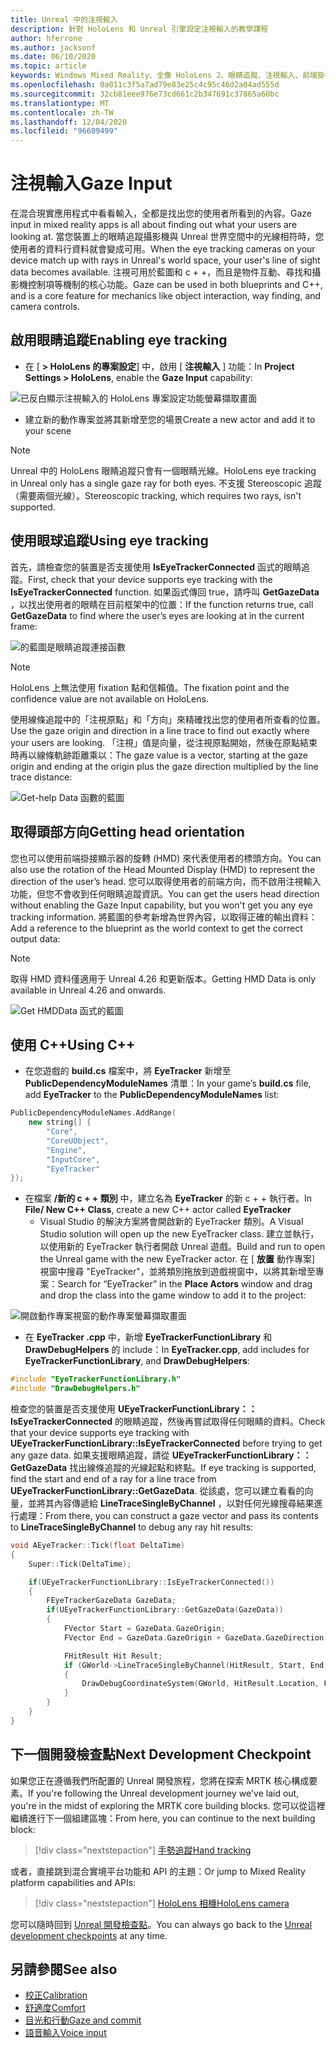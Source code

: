 ```yaml
---
title: Unreal 中的注視輸入
description: 針對 HoloLens 和 Unreal 引擎設定注視輸入的教學課程
author: hferrone
ms.author: jacksonf
ms.date: 06/10/2020
ms.topic: article
keywords: Windows Mixed Reality、全像 HoloLens 2、眼睛追蹤、注視輸入、前端掛接顯示器、Unreal 引擎、混合現實耳機、windows Mixed reality 耳機、虛擬實境耳機
ms.openlocfilehash: 0a011c3f5a7ad79e83e25c4c95c46d2a04ad555d
ms.sourcegitcommit: 32cb81eee976e73cd661c2b347691c37865a60bc
ms.translationtype: MT
ms.contentlocale: zh-TW
ms.lasthandoff: 12/04/2020
ms.locfileid: "96609499"
---
```

# <a name="gaze-input"></a><span data-ttu-id="2ab95-104">注視輸入</span><span class="sxs-lookup"><span data-stu-id="2ab95-104">Gaze Input</span></span>

<span data-ttu-id="2ab95-105">在混合現實應用程式中看看輸入，全都是找出您的使用者所看到的內容。</span><span class="sxs-lookup"><span data-stu-id="2ab95-105">Gaze input in mixed reality apps is all about finding out what your users are looking at.</span></span> <span data-ttu-id="2ab95-106">當您裝置上的眼睛追蹤攝影機與 Unreal 世界空間中的光線相符時，您使用者的資料行資料就會變成可用。</span><span class="sxs-lookup"><span data-stu-id="2ab95-106">When the eye tracking cameras on your device match up with rays in Unreal's world space, your user's line of sight data becomes available.</span></span> <span data-ttu-id="2ab95-107">注視可用於藍圖和 c + +，而且是物件互動、尋找和攝影機控制項等機制的核心功能。</span><span class="sxs-lookup"><span data-stu-id="2ab95-107">Gaze can be used in both blueprints and C++, and is a core feature for mechanics like object interaction, way finding, and camera controls.</span></span>

## <a name="enabling-eye-tracking"></a><span data-ttu-id="2ab95-108">啟用眼睛追蹤</span><span class="sxs-lookup"><span data-stu-id="2ab95-108">Enabling eye tracking</span></span>

- <span data-ttu-id="2ab95-109">在 [ **> HoloLens 的專案設定**] 中，啟用 [ **注視輸入** ] 功能：</span><span class="sxs-lookup"><span data-stu-id="2ab95-109">In **Project Settings > HoloLens**, enable the **Gaze Input** capability:</span></span>

![已反白顯示注視輸入的 HoloLens 專案設定功能螢幕擷取畫面](images/unreal-gaze-img-01.png)

- <span data-ttu-id="2ab95-111">建立新的動作專案並將其新增至您的場景</span><span class="sxs-lookup"><span data-stu-id="2ab95-111">Create a new actor and add it to your scene</span></span>

> [!NOTE]
> <span data-ttu-id="2ab95-112">Unreal 中的 HoloLens 眼睛追蹤只會有一個眼睛光線。</span><span class="sxs-lookup"><span data-stu-id="2ab95-112">HoloLens eye tracking in Unreal only has a single gaze ray for both eyes.</span></span> <span data-ttu-id="2ab95-113">不支援 Stereoscopic 追蹤（需要兩個光線）。</span><span class="sxs-lookup"><span data-stu-id="2ab95-113">Stereoscopic tracking, which requires two rays, isn't supported.</span></span>

## <a name="using-eye-tracking"></a><span data-ttu-id="2ab95-114">使用眼球追蹤</span><span class="sxs-lookup"><span data-stu-id="2ab95-114">Using eye tracking</span></span>

<span data-ttu-id="2ab95-115">首先，請檢查您的裝置是否支援使用 **IsEyeTrackerConnected** 函式的眼睛追蹤。</span><span class="sxs-lookup"><span data-stu-id="2ab95-115">First, check that your device supports eye tracking with the **IsEyeTrackerConnected** function.</span></span>  <span data-ttu-id="2ab95-116">如果函式傳回 true，請呼叫 **GetGazeData** ，以找出使用者的眼睛在目前框架中的位置：</span><span class="sxs-lookup"><span data-stu-id="2ab95-116">If the function returns true, call **GetGazeData** to find where the user’s eyes are looking at in the current frame:</span></span>

![的藍圖是眼睛追蹤連接函數](images/unreal-gaze-img-02.png)

> [!NOTE]
> <span data-ttu-id="2ab95-118">HoloLens 上無法使用 fixation 點和信賴值。</span><span class="sxs-lookup"><span data-stu-id="2ab95-118">The fixation point and the confidence value are not available on HoloLens.</span></span>

<span data-ttu-id="2ab95-119">使用線條追蹤中的「注視原點」和「方向」來精確找出您的使用者所查看的位置。</span><span class="sxs-lookup"><span data-stu-id="2ab95-119">Use the gaze origin and direction in a line trace to find out exactly where your users are looking.</span></span>  <span data-ttu-id="2ab95-120">「注視」值是向量，從注視原點開始，然後在原點結束時再以線條軌跡距離乘以：</span><span class="sxs-lookup"><span data-stu-id="2ab95-120">The gaze value is a vector, starting at the gaze origin and ending at the origin plus the gaze direction multiplied by the line trace distance:</span></span>

![Get-help Data 函數的藍圖](images/unreal-gaze-img-03.png)

## <a name="getting-head-orientation"></a><span data-ttu-id="2ab95-122">取得頭部方向</span><span class="sxs-lookup"><span data-stu-id="2ab95-122">Getting head orientation</span></span>

<span data-ttu-id="2ab95-123">您也可以使用前端掛接顯示器的旋轉 (HMD) 來代表使用者的標頭方向。</span><span class="sxs-lookup"><span data-stu-id="2ab95-123">You can also use the rotation of the Head Mounted Display (HMD) to represent the direction of the user’s head.</span></span> <span data-ttu-id="2ab95-124">您可以取得使用者的前端方向，而不啟用注視輸入功能，但您不會收到任何眼睛追蹤資訊。</span><span class="sxs-lookup"><span data-stu-id="2ab95-124">You can get the users head direction without enabling the Gaze Input capability, but you won't get you any eye tracking information.</span></span>  <span data-ttu-id="2ab95-125">將藍圖的參考新增為世界內容，以取得正確的輸出資料：</span><span class="sxs-lookup"><span data-stu-id="2ab95-125">Add a reference to the blueprint as the world context to get the correct output data:</span></span>

> [!NOTE]
> <span data-ttu-id="2ab95-126">取得 HMD 資料僅適用于 Unreal 4.26 和更新版本。</span><span class="sxs-lookup"><span data-stu-id="2ab95-126">Getting HMD Data is only available in Unreal 4.26 and onwards.</span></span>

![Get HMDData 函式的藍圖](images/unreal-gaze-img-04.png)

## <a name="using-c"></a><span data-ttu-id="2ab95-128">使用 C++</span><span class="sxs-lookup"><span data-stu-id="2ab95-128">Using C++</span></span>

- <span data-ttu-id="2ab95-129">在您遊戲的 **build.cs** 檔案中，將 **EyeTracker** 新增至 **PublicDependencyModuleNames** 清單：</span><span class="sxs-lookup"><span data-stu-id="2ab95-129">In your game’s **build.cs** file, add **EyeTracker** to the **PublicDependencyModuleNames** list:</span></span>

```cpp
PublicDependencyModuleNames.AddRange(
    new string[] {
        "Core",
        "CoreUObject",
        "Engine",
        "InputCore",
        "EyeTracker"
});
```

- <span data-ttu-id="2ab95-130">在檔案 **/新的 c + + 類別** 中，建立名為 **EyeTracker** 的新 c + + 執行者。</span><span class="sxs-lookup"><span data-stu-id="2ab95-130">In **File/ New C++ Class**, create a new C++ actor called **EyeTracker**</span></span>
    - <span data-ttu-id="2ab95-131">Visual Studio 的解決方案將會開啟新的 EyeTracker 類別。</span><span class="sxs-lookup"><span data-stu-id="2ab95-131">A Visual Studio solution will open up the new EyeTracker class.</span></span> <span data-ttu-id="2ab95-132">建立並執行，以使用新的 EyeTracker 執行者開啟 Unreal 遊戲。</span><span class="sxs-lookup"><span data-stu-id="2ab95-132">Build and run to open the Unreal game with the new EyeTracker actor.</span></span>  <span data-ttu-id="2ab95-133">在 [ **放置** 動作專案] 視窗中搜尋 "EyeTracker"，並將類別拖放到遊戲視窗中，以將其新增至專案：</span><span class="sxs-lookup"><span data-stu-id="2ab95-133">Search for “EyeTracker” in the **Place Actors** window and drag and drop the class into the game window to add it to the project:</span></span>

![開啟動作專案視窗的動作專案螢幕擷取畫面](images/unreal-gaze-img-06.png)

- <span data-ttu-id="2ab95-135">在 **EyeTracker .cpp** 中，新增 **EyeTrackerFunctionLibrary** 和 **DrawDebugHelpers** 的 include：</span><span class="sxs-lookup"><span data-stu-id="2ab95-135">In **EyeTracker.cpp**, add includes for **EyeTrackerFunctionLibrary**, and **DrawDebugHelpers**:</span></span>

```cpp
#include "EyeTrackerFunctionLibrary.h"
#include "DrawDebugHelpers.h"
```

<span data-ttu-id="2ab95-136">檢查您的裝置是否支援使用 **UEyeTrackerFunctionLibrary：： IsEyeTrackerConnected** 的眼睛追蹤，然後再嘗試取得任何眼睛的資料。</span><span class="sxs-lookup"><span data-stu-id="2ab95-136">Check that your device supports eye tracking with **UEyeTrackerFunctionLibrary::IsEyeTrackerConnected** before trying to get any gaze data.</span></span>  <span data-ttu-id="2ab95-137">如果支援眼睛追蹤，請從 **UEyeTrackerFunctionLibrary：： GetGazeData** 找出線條追蹤的光線起點和終點。</span><span class="sxs-lookup"><span data-stu-id="2ab95-137">If eye tracking is supported, find the start and end of a ray for a line trace from **UEyeTrackerFunctionLibrary::GetGazeData**.</span></span> <span data-ttu-id="2ab95-138">從該處，您可以建立看看的向量，並將其內容傳遞給 **LineTraceSingleByChannel** ，以對任何光線搜尋結果進行處理：</span><span class="sxs-lookup"><span data-stu-id="2ab95-138">From there, you can construct a gaze vector and pass its contents to **LineTraceSingleByChannel** to debug any ray hit results:</span></span>

```cpp
void AEyeTracker::Tick(float DeltaTime)
{
    Super::Tick(DeltaTime);

    if(UEyeTrackerFunctionLibrary::IsEyeTrackerConnected())
    {
        FEyeTrackerGazeData GazeData;
        if(UEyeTrackerFunctionLibrary::GetGazeData(GazeData))
        {
            FVector Start = GazeData.GazeOrigin;
            FVector End = GazeData.GazeOrigin + GazeData.GazeDirection * 100;

            FHitResult Hit Result;
            if (GWorld->LineTraceSingleByChannel(HitResult, Start, End, ECollisionChannel::ECC_Visiblity))
            {
                DrawDebugCoordinateSystem(GWorld, HitResult.Location, FQuat::Identity.Rotator(), 10);
            }
        }
    }
}
```

## <a name="next-development-checkpoint"></a><span data-ttu-id="2ab95-139">下一個開發檢查點</span><span class="sxs-lookup"><span data-stu-id="2ab95-139">Next Development Checkpoint</span></span>

<span data-ttu-id="2ab95-140">如果您正在遵循我們所配置的 Unreal 開發旅程，您將在探索 MRTK 核心構成要素。</span><span class="sxs-lookup"><span data-stu-id="2ab95-140">If you're following the Unreal development journey we've laid out, you're in the midst of exploring the MRTK core building blocks.</span></span> <span data-ttu-id="2ab95-141">您可以從這裡繼續進行下一個組建區塊：</span><span class="sxs-lookup"><span data-stu-id="2ab95-141">From here, you can continue to the next building block:</span></span>

> [!div class="nextstepaction"]
> [<span data-ttu-id="2ab95-142">手勢追蹤</span><span class="sxs-lookup"><span data-stu-id="2ab95-142">Hand tracking</span></span>](unreal-hand-tracking.md)

<span data-ttu-id="2ab95-143">或者，直接跳到混合實境平台功能和 API 的主題：</span><span class="sxs-lookup"><span data-stu-id="2ab95-143">Or jump to Mixed Reality platform capabilities and APIs:</span></span>

> [!div class="nextstepaction"]
> [<span data-ttu-id="2ab95-144">HoloLens 相機</span><span class="sxs-lookup"><span data-stu-id="2ab95-144">HoloLens camera</span></span>](unreal-hololens-camera.md)

<span data-ttu-id="2ab95-145">您可以隨時回到 [Unreal 開發檢查點](unreal-development-overview.md#2-core-building-blocks)。</span><span class="sxs-lookup"><span data-stu-id="2ab95-145">You can always go back to the [Unreal development checkpoints](unreal-development-overview.md#2-core-building-blocks) at any time.</span></span>

## <a name="see-also"></a><span data-ttu-id="2ab95-146">另請參閱</span><span class="sxs-lookup"><span data-stu-id="2ab95-146">See also</span></span>
* [<span data-ttu-id="2ab95-147">校正</span><span class="sxs-lookup"><span data-stu-id="2ab95-147">Calibration</span></span>](../../calibration.md)
* [<span data-ttu-id="2ab95-148">舒適度</span><span class="sxs-lookup"><span data-stu-id="2ab95-148">Comfort</span></span>](../../design/comfort.md)
* [<span data-ttu-id="2ab95-149">目光和行動</span><span class="sxs-lookup"><span data-stu-id="2ab95-149">Gaze and commit</span></span>](../../design/gaze-and-commit.md)
* [<span data-ttu-id="2ab95-150">語音輸入</span><span class="sxs-lookup"><span data-stu-id="2ab95-150">Voice input</span></span>](../../out-of-scope/voice-design.md)
